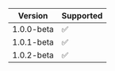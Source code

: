 
| Version | Supported          |
| ------- | ------------------ |
| 1.0.0-beta  | :white_check_mark: |
| 1.0.1-beta  | :white_check_mark: |
| 1.0.2-beta  | :white_check_mark: |
